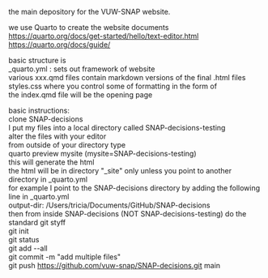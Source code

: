 the main depository for the VUW-SNAP website.<br>

we use Quarto to create the website documents <br>
https://quarto.org/docs/get-started/hello/text-editor.html <br>
https://quarto.org/docs/guide/ <br>

basic structure is <br>
_quarto.yml : sets out framework of website <br>
various xxx.qmd files contain markdown versions of the final .html files <br>
styles.css where you control some of formatting in the form of  <br>
the index.qmd file will be the opening page <br>

basic instructions: <br>
clone SNAP-decisions  <br>
I put my files into a local directory called SNAP-decisions-testing <br>
alter the files with your editor <br>
from outside of your directory type  <br>
     quarto preview mysite (mysite=SNAP-decisions-testing) <br>
this will generate the html <br>
the html will be in directory "_site" only unless you point to another directory in _quarto.yml  <br>
for example I point to the SNAP-decisions directory by adding the following line in _quarto.yml <br>
output-dir: /Users/tricia/Documents/GitHub/SNAP-decisions <br>
then from inside SNAP-decisions (NOT SNAP-decisions-testing) do the standard git styff <br>
git init <br>
git status <br>
git add --all <br>
git commit -m "add multiple files" <br>
git push https://github.com/vuw-snap/SNAP-decisions.git main <br>

